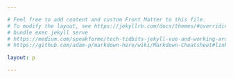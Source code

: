 ```yaml
---

# Feel free to add content and custom Front Matter to this file.
# To modify the layout, see https://jekyllrb.com/docs/themes/#overriding-theme-defaults
# bundle exec jekyll serve
# https://medium.com/speakforme/tech-tidbits-jekyll-vue-and-working-around-the-delimiters-problem-93e69814ec47
# https://github.com/adam-p/markdown-here/wiki/Markdown-Cheatsheet#links

layout: p

---
```


